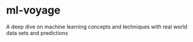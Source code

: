 # ml-voyage
A deep dive on machine learning concepts and techniques with real world data sets and predictions
